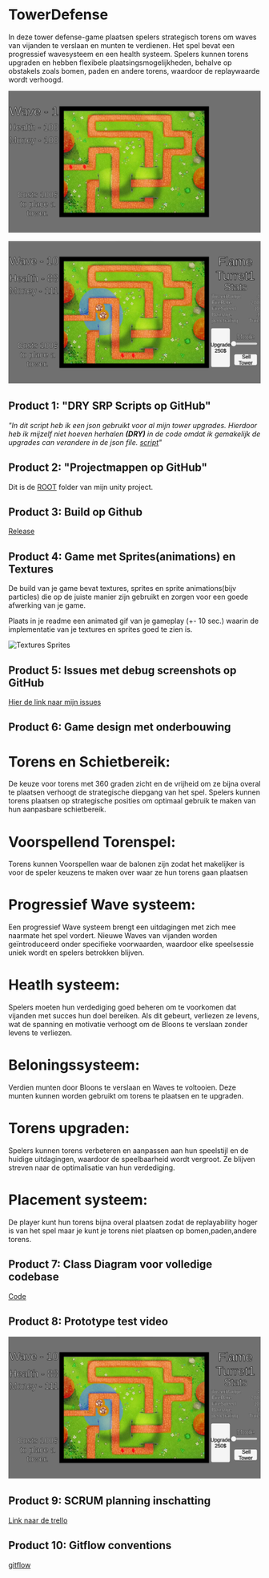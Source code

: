 # TowerDefense

In deze tower defense-game plaatsen spelers strategisch torens om waves van vijanden te verslaan en munten te verdienen. Het spel bevat een progressief wavesysteem en een health systeem. Spelers kunnen torens upgraden en hebben flexibele plaatsingsmogelijkheden, behalve op obstakels zoals bomen, paden en andere torens, waardoor de replaywaarde wordt verhoogd.

![game](ReadMeVisuals\ScreenShotGame-0.png)

![game](ReadMeVisuals\ScreenShotGame-1.png)


## Product 1: "DRY SRP Scripts op GitHub"

*"In dit script heb ik een json gebruikt voor al mijn tower upgrades. Hierdoor heb ik mijzelf niet hoeven herhalen **(DRY)** in de code omdat ik gemakelijk de upgrades can verandere in de json file.
[script](TowerDef/Assets/Scripts/Tower/TowerUpgradesScript.cs)"*

## Product 2: "Projectmappen op GitHub"

Dit is de [ROOT](/TowerDef/tree/DevelopM/TowerDef/Assets) folder van mijn unity project.

## Product 3: Build op Github

[Release](https://github.com/Funadama/TowerDef/releases/tag/Release)

## Product 4: Game met Sprites(animations) en Textures 

De build van je game bevat textures, sprites en sprite animations(bijv particles) die op de juiste manier zijn gebruikt en zorgen voor een goede afwerking van je game.  

Plaats in je readme een animated gif van je gameplay (+- 10 sec.) waarin de implementatie van je textures en sprites goed te zien is.

![Textures Sprites](readmeVisuals/texturesSprites.gif)

## Product 5: Issues met debug screenshots op GitHub 

[Hier de link naar mijn issues](https://github.com/Funadama/TowerDef/issues/2)

## Product 6: Game design met onderbouwing 

# Torens en Schietbereik:

De keuze voor torens met 360 graden zicht en de vrijheid om ze bijna overal te plaatsen verhoogt de strategische diepgang van het spel. Spelers kunnen torens plaatsen op strategische posities om optimaal gebruik te maken van hun aanpasbare schietbereik.

# Voorspellend Torenspel:

Torens kunnen Voorspellen waar de balonen zijn zodat het makelijker is voor de speler keuzens te maken over waar ze hun torens gaan plaatsen

# Progressief Wave systeem:

Een progressief Wave systeem brengt een uitdagingen met zich mee naarmate het spel vordert. Nieuwe Waves van vijanden worden geïntroduceerd onder specifieke voorwaarden, waardoor elke speelsessie uniek wordt en spelers betrokken blijven.

# Heatlh systeem:

Spelers moeten hun verdediging goed beheren om te voorkomen dat vijanden met succes hun doel bereiken. Als dit gebeurt, verliezen ze levens, wat de spanning en motivatie verhoogt om de Bloons te verslaan zonder levens te verliezen.

# Beloningssysteem:

Verdien munten door Bloons te verslaan en Waves te voltooien. Deze munten kunnen worden gebruikt om torens te plaatsen en te upgraden.

# Torens upgraden:

Spelers kunnen torens verbeteren en aanpassen aan hun speelstijl en de huidige uitdagingen, waardoor de speelbaarheid wordt vergroot. Ze blijven streven naar de optimalisatie van hun verdediging.

# Placement systeem:

De player kunt hun torens bijna overal plaatsen zodat de replayability hoger is van het spel maar je kunt je torens niet plaatsen op bomen,paden,andere torens.

## Product 7: Class Diagram voor volledige codebase 

[Code](https://github.com/Funadama/TowerDef/blob/main/ReadMeVisuals/Scripts.jpg)



## Product 8: Prototype test video


[![example test video](ReadMeVisuals\ScreenShotGame-1.png)](https://www.youtube.com/@Funadama)

## Product 9: SCRUM planning inschatting 


[Link naar de trello](https://trello.com/b/MSsn1uiA/towerdef)

## Product 10: Gitflow conventions

[gitflow](TowerDef/tree/FeatureBranch)
